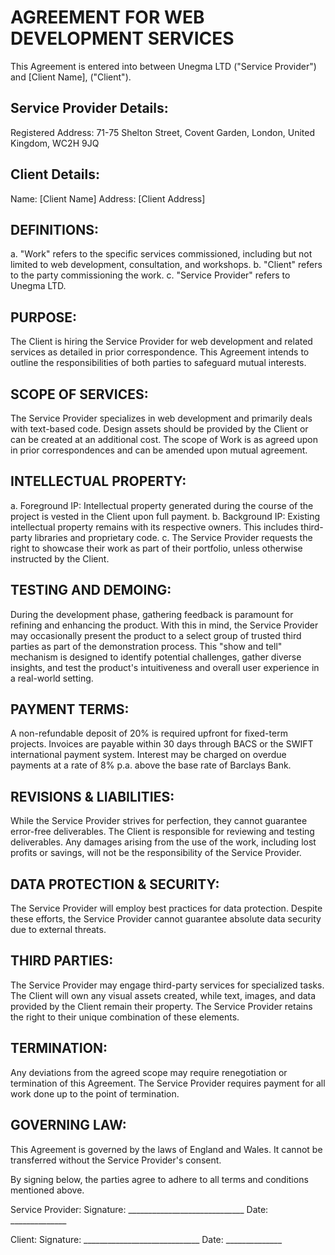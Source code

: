# AGREEMENT FOR WEB DEVELOPMENT SERVICES

This Agreement is entered into between Unegma LTD ("Service Provider") and [Client Name], ("Client").

## Service Provider Details:
Registered Address: 71-75 Shelton Street, Covent Garden, London, United Kingdom, WC2H 9JQ

## Client Details:
Name: [Client Name]
Address: [Client Address]

## DEFINITIONS:
a. "Work" refers to the specific services commissioned, including but not limited to web development, consultation, and workshops.
b. "Client" refers to the party commissioning the work.
c. "Service Provider" refers to Unegma LTD.

## PURPOSE:
The Client is hiring the Service Provider for web development and related services as detailed in prior correspondence. This Agreement intends to outline the responsibilities of both parties to safeguard mutual interests.

## SCOPE OF SERVICES:
The Service Provider specializes in web development and primarily deals with text-based code. Design assets should be provided by the Client or can be created at an additional cost. The scope of Work is as agreed upon in prior correspondences and can be amended upon mutual agreement.

## INTELLECTUAL PROPERTY:
a. Foreground IP: Intellectual property generated during the course of the project is vested in the Client upon full payment.
b. Background IP: Existing intellectual property remains with its respective owners. This includes third-party libraries and proprietary code.
c. The Service Provider requests the right to showcase their work as part of their portfolio, unless otherwise instructed by the Client.

## TESTING AND DEMOING:
During the development phase, gathering feedback is paramount for refining and enhancing the product. With this in mind, the Service Provider may occasionally present the product to a select group of trusted third parties as part of the demonstration process. This "show and tell" mechanism is designed to identify potential challenges, gather diverse insights, and test the product's intuitiveness and overall user experience in a real-world setting.

## PAYMENT TERMS:
A non-refundable deposit of 20% is required upfront for fixed-term projects. Invoices are payable within 30 days through BACS or the SWIFT international payment system. Interest may be charged on overdue payments at a rate of 8% p.a. above the base rate of Barclays Bank.

## REVISIONS & LIABILITIES:
While the Service Provider strives for perfection, they cannot guarantee error-free deliverables. The Client is responsible for reviewing and testing deliverables. Any damages arising from the use of the work, including lost profits or savings, will not be the responsibility of the Service Provider.

## DATA PROTECTION & SECURITY:
The Service Provider will employ best practices for data protection. Despite these efforts, the Service Provider cannot guarantee absolute data security due to external threats.

## THIRD PARTIES:
The Service Provider may engage third-party services for specialized tasks. The Client will own any visual assets created, while text, images, and data provided by the Client remain their property. The Service Provider retains the right to their unique combination of these elements.

## TERMINATION:
Any deviations from the agreed scope may require renegotiation or termination of this Agreement. The Service Provider requires payment for all work done up to the point of termination.

## GOVERNING LAW:
This Agreement is governed by the laws of England and Wales. It cannot be transferred without the Service Provider's consent.

By signing below, the parties agree to adhere to all terms and conditions mentioned above.

Service Provider:
Signature: _____________________________ Date: ______________

Client:
Signature: _____________________________ Date: ______________
